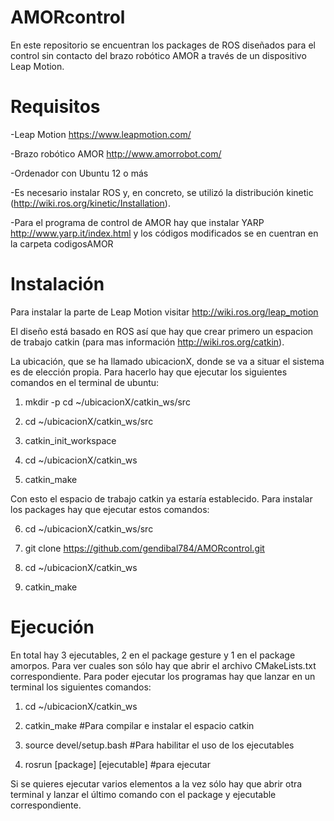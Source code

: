 # AMORcontrol

En este repositorio se encuentran los packages de ROS diseñados para el control sin contacto del brazo robótico AMOR a través de un dispositivo Leap Motion. 
# Requisitos

-Leap Motion https://www.leapmotion.com/

-Brazo robótico AMOR http://www.amorrobot.com/

-Ordenador con Ubuntu 12 o más

-Es necesario instalar ROS y, en concreto, se utilizó la distribución kinetic (http://wiki.ros.org/kinetic/Installation).

-Para el programa de control de AMOR hay que instalar YARP http://www.yarp.it/index.html y los códigos modificados se en cuentran en la carpeta codigosAMOR

# Instalación

Para instalar la parte de Leap Motion visitar http://wiki.ros.org/leap_motion

El diseño está basado en ROS así que hay que crear primero un espacion de trabajo catkin (para mas información http://wiki.ros.org/catkin). 

La ubicación, que se ha llamado ubicacionX, donde se va a situar el sistema es de elección propia. Para hacerlo hay que ejecutar los siguientes comandos en el terminal de ubuntu:

1. mkdir -p cd ~/ubicacionX/catkin_ws/src

2. cd ~/ubicacionX/catkin_ws/src

3. catkin_init_workspace

4. cd ~/ubicacionX/catkin_ws

5. catkin_make

Con esto el espacio de trabajo catkin ya estaría establecido. Para instalar los packages hay que ejecutar estos comandos:

6. cd ~/ubicacionX/catkin_ws/src

7. git clone https://github.com/gendibal784/AMORcontrol.git

8. cd ~/ubicacionX/catkin_ws

9. catkin_make

# Ejecución

En total hay 3 ejecutables, 2 en el package gesture y 1 en el package amorpos. Para ver cuales son sólo hay que abrir el archivo CMakeLists.txt correspondiente. Para poder ejecutar los programas hay que lanzar en un terminal los siguientes comandos:

1. cd ~/ubicacionX/catkin_ws

2. catkin_make #Para compilar e instalar el espacio catkin

3. source devel/setup.bash        #Para habilitar el uso de los ejecutables

4. rosrun [package] [ejecutable] #para ejecutar

Si se quieres ejecutar varios elementos a la vez sólo hay que abrir otra terminal y lanzar el último comando con el package y ejecutable correspondiente.

